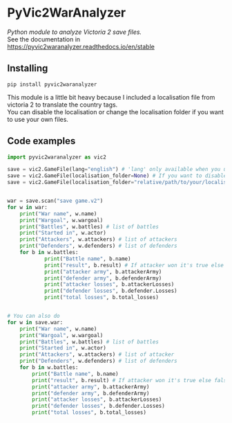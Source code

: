 # PyVic2WarAnalyzer
_Python module to analyze Victoria 2 save files._\
See the documentation in https://pyvic2waranalyzer.readthedocs.io/en/stable
## Installing

````
pip install pyvic2waranalyzer 
````
This module is a little bit heavy because I included a localisation file from victoria 2 to translate the country tags.\
You can disable the localisation or change the localisation folder if you want to use your own files.
## Code examples

```python
import pyvic2waranalyzer as vic2

save = vic2.GameFile(lang="english") # 'lang' only available when you use localisation files
save = vic2.GameFile(localisation_folder=None) # If you want to disable it
save = vic2.GameFile(localisation_folder="relative/path/to/your/localisation_folder") # If you want to change the directory of the localisation folder


war = save.scan("save game.v2")
for w in war:
    print("War name", w.name)
    print("Wargoal", w.wargoal) 
    print("Battles", w.battles) # list of battles
    print("Started in", w.actor) 
    print("Attackers", w.attackers) # list of attackers
    print("Defenders", w.defenders) # list of defenders
    for b in w.battles:
            print("Battle name", b.name)
            print("result", b.result) # If attacker won it's true else false
            print("attacker army", b.attackerArmy)
            print("defender army", b.defenderArmy)
            print("attacker losses", b.attackerLosses)
            print("defender losses", b.defender.Losses)
            print("total losses", b.total_losses)


# You can also do 
for w in save.war:
    print("War name", w.name)
    print("Wargoal", w.wargoal) 
    print("Battles", w.battles) # list of battles
    print("Started in", w.actor) 
    print("Attackers", w.attackers) # list of attacker
    print("Defenders", w.defenders) # list of defenders
    for b in w.battles:
        print("Battle name", b.name)
        print("result", b.result) # If attacker won it's true else false
        print("attacker army", b.attackerArmy)
        print("defender army", b.defenderArmy)
        print("attacker losses", b.attackerLosses)
        print("defender losses", b.defender.Losses)
        print("total losses", b.total_losses)
```
